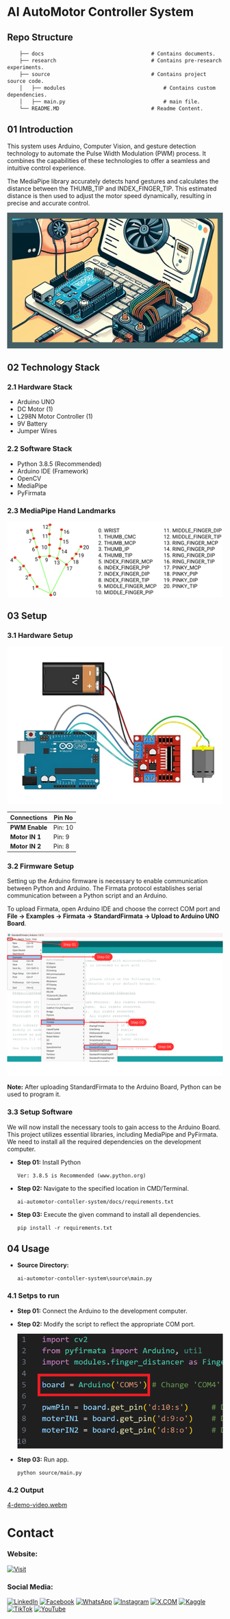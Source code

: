 # AI AutoMotor Controller System

## Repo Structure

```
    ├── docs                                   # Contains documents.
    ├── research                               # Contains pre-research experiments.
    ├── source                                 # Contains project source code.
    │   ├── modules                                # Contains custom dependencies.  
    │   ├── main.py                                # main file.
    └── README.MD                              # Readme Content.
```

## 01 Introduction

This system uses Arduino, Computer Vision, and gesture detection technology to automate the Pulse Width Modulation (PWM) process. It combines the capabilities of these technologies to offer a seamless and intuitive control experience. 

The MediaPipe library accurately detects hand gestures and calculates the distance between the THUMB_TIP and INDEX_FINGER_TIP. This estimated distance is then used to adjust the motor speed dynamically, resulting in precise and accurate control.

![Circuit Diagram](docs/media/0-banner-image.png)

## 02 Technology Stack

### 2.1 Hardware Stack

- Arduino UNO
- DC Motor (1)
- L298N Motor Controller (1)
- 9V Battery 
- Jumper Wires

### 2.2 Software Stack

- Python 3.8.5 (Recommended)
- Arduino IDE (Framework)
- OpenCV
- MediaPipe
- PyFirmata

### 2.3 MediaPipe Hand Landmarks

![Mediapipe Diagram](docs/media/5-mediapipe-hand-landmarks.png)

## 03 Setup

### 3.1 Hardware Setup

![Circuit Diagram](docs/media/1-circuit-diagram.jpeg)

| Connections     | Pin No  |
| --------------- | ------- |
| **PWM Enable**  | Pin: 10 |
| **Motor IN 1**  | Pin: 9  |
| **Motor IN 2**  | Pin: 8  |

### 3.2 Firmware Setup

Setting up the Arduino firmware is necessary to enable communication between Python and Arduino. The Firmata protocol establishes serial communication between a Python script and an Arduino.

To upload Firmata, open Arduino IDE and choose the correct COM port and **File -> Examples -> Firmata -> StandardFirmata -> Upload to Arduino UNO Board**.

![Firmware Setup](docs/media/2-firmware-setup.png)

**Note:** After uploading StandardFirmata to the Arduino Board, Python can be used to program it.

### 3.3 Setup Software

We will now install the necessary tools to gain access to the Arduino Board. This project utilizes essential libraries, including MediaPipe and PyFirmata. We need to install all the required dependencies on the development computer.

- **Step 01:** Install Python

  ```
  Ver: 3.8.5 is Recommended (www.python.org)
  ```

- **Step 02:** Navigate to the specified location in CMD/Terminal.

  ```
  ai-automotor-contoller-system/docs/requirements.txt
  ```

- **Step 03:** Execute the given command to install all dependencies.

  ```
  pip install -r requirements.txt
  ```

## 04 Usage

- **Source Directory:**

  ```
  ai-automotor-contoller-system\source\main.py
  ```

### 4.1 Setps to run

- **Step 01:** Connect the Arduino to the development computer.

- **Step 02:** Modify the script to reflect the appropriate COM port.

  ![Change COM Port](docs/media/3-change-com-port.png)

- **Step 03:** Run app.

  ```
  python source/main.py
  ```

### 4.2 Output

[4-demo-video.webm](https://github.com/gunarakulangunaretnam/ai-automotor-controller-system/assets/45822509/ded8e48f-9081-459f-af8e-02e956556937)

# Contact

### Website: 

[![Visit](https://img.shields.io/badge/Visit%3A%20www.gunarakulan.info-%23E01E5A?style=flat&logo=realm&logoColor=white)](https://www.gunarakulan.info)

### Social Media:

[![LinkedIn](https://img.shields.io/badge/-LinkedIn-0A66C2?style=for-the-badge&logo=linkedin&logoColor=white)](https://www.linkedin.com/in/gunarakulangunaretnam)
[![Facebook](https://img.shields.io/badge/-Facebook-196dcc?style=for-the-badge&logo=facebook&logoColor=white)](https://www.facebook.com/gunarakulangunaretnam)
[![WhatsApp](https://img.shields.io/badge/-WhatsApp-07a647?style=for-the-badge&logo=whatsapp&logoColor=white)](https://wa.me/94740001141?text=WhatsApp%3A%20%2B9740001141)
[![Instagram](https://img.shields.io/badge/-Instagram-bd3651?style=for-the-badge&logo=instagram&logoColor=white)](https://www.instagram.com/gunarakulangunaretnam)
[![X.COM](https://img.shields.io/badge/-X.COM-0066ff?style=for-the-badge&logo=x&logoColor=white)](https://x.com/gunarakulangr)
[![Kaggle](https://img.shields.io/badge/-Kaggle-3295bd?style=for-the-badge&logo=kaggle&logoColor=white)](https://www.kaggle.com/gunarakulangr)
[![TikTok](https://img.shields.io/badge/-TikTok-579ea3?style=for-the-badge&logo=tiktok&logoColor=white)](https://www.tiktok.com/@gunarakulangunaretnam)
[![YouTube](https://img.shields.io/badge/-YouTube-a82121?style=for-the-badge&logo=youtube&logoColor=white)](https://www.youtube.com/channel/UCjMOdgHFAjAdBKiqV8y2Tww)
